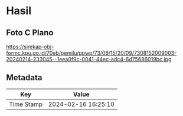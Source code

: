 # Hasil

## Foto C Plano

https://sirekap-obj-formc.kpu.go.id/70eb/pemilu/ppwp/73/08/15/20/09/7308152009003-20240214-233045--1eea0f9c-0041-44ec-adc4-6d75686019bc.jpg


## Metadata

| Key        | Value               |
| ---------- | ------------------- |
| Time Stamp | 2024-02-16 16:25:10 |




